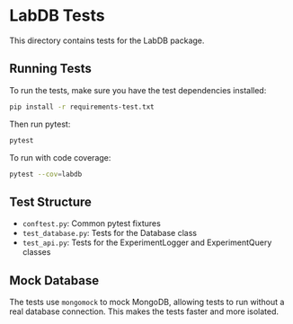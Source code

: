 # LabDB Tests

This directory contains tests for the LabDB package.

## Running Tests

To run the tests, make sure you have the test dependencies installed:

```bash
pip install -r requirements-test.txt
```

Then run pytest:

```bash
pytest
```

To run with code coverage:

```bash
pytest --cov=labdb
```

## Test Structure

- `conftest.py`: Common pytest fixtures
- `test_database.py`: Tests for the Database class
- `test_api.py`: Tests for the ExperimentLogger and ExperimentQuery classes

## Mock Database

The tests use `mongomock` to mock MongoDB, allowing tests to run without a real database connection. This makes the tests faster and more isolated. 